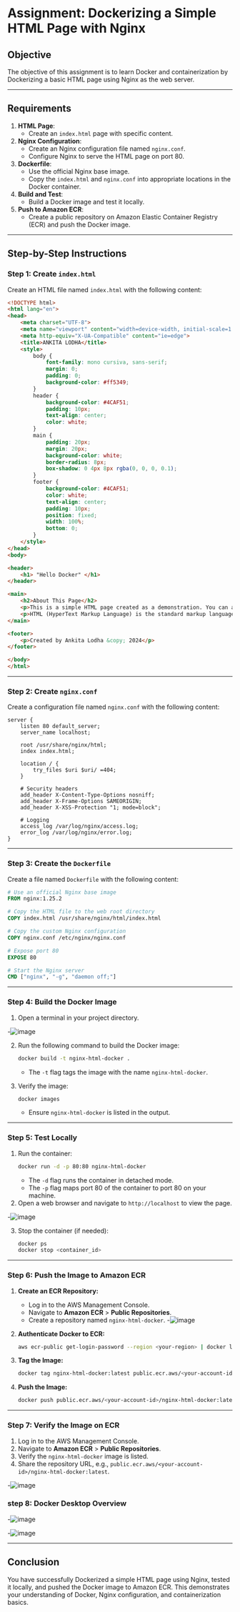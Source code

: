 # Assignment: Dockerizing a Simple HTML Page with Nginx

## Objective

The objective of this assignment is to learn Docker and containerization by Dockerizing a basic HTML page using Nginx as the web server.

---

## Requirements

1. **HTML Page**:
   - Create an `index.html` page with specific content.
2. **Nginx Configuration**:
   - Create an Nginx configuration file named `nginx.conf`.
   - Configure Nginx to serve the HTML page on port 80.
3. **Dockerfile**:
   - Use the official Nginx base image.
   - Copy the `index.html` and `nginx.conf` into appropriate locations in the Docker container.
4. **Build and Test**:
   - Build a Docker image and test it locally.
5. **Push to Amazon ECR**:
   - Create a public repository on Amazon Elastic Container Registry (ECR) and push the Docker image.

---

## Step-by-Step Instructions

### Step 1: Create `index.html`

Create an HTML file named `index.html` with the following content:

```html
<!DOCTYPE html>
<html lang="en">
<head>
    <meta charset="UTF-8">
    <meta name="viewport" content="width=device-width, initial-scale=1.0">
    <meta http-equiv="X-UA-Compatible" content="ie=edge">
    <title>ANKITA LODHA</title>
    <style>
        body {
            font-family: mono cursiva, sans-serif;
            margin: 0;
            padding: 0;
            background-color: #ff5349;
        }
        header {
            background-color: #4CAF51;
            padding: 10px;
            text-align: center;
            color: white;
        }
        main {
            padding: 20px;
            margin: 20px;
            background-color: white;
            border-radius: 8px;
            box-shadow: 0 4px 8px rgba(0, 0, 0, 0.1);
        }
        footer {
            background-color: #4CAF51;
            color: white;
            text-align: center;
            padding: 10px;
            position: fixed;
            width: 100%;
            bottom: 0;
        }
    </style>
</head>
<body>

<header>
    <h1> "Hello Docker" </h1>
</header>

<main>
    <h2>About This Page</h2>
    <p>This is a simple HTML page created as a demonstration. You can add more content, images, and links to make it more interactive.</p>
    <p>HTML (HyperText Markup Language) is the standard markup language used to create web pages. CSS (Cascading Style Sheets) is used to style HTML elements, making the page visually appealing.</p>
</main>

<footer>
    <p>Created by Ankita Lodha &copy; 2024</p>
</footer>

</body>
</html>
```

---

### Step 2: Create `nginx.conf`

Create a configuration file named `nginx.conf` with the following content:

```nginx
server {
    listen 80 default_server;
    server_name localhost;

    root /usr/share/nginx/html;
    index index.html;

    location / {
        try_files $uri $uri/ =404;
    }

    # Security headers
    add_header X-Content-Type-Options nosniff;
    add_header X-Frame-Options SAMEORIGIN;
    add_header X-XSS-Protection "1; mode=block";

    # Logging
    access_log /var/log/nginx/access.log;
    error_log /var/log/nginx/error.log;
}
```

---

### Step 3: Create the `Dockerfile`

Create a file named `Dockerfile` with the following content:

```dockerfile
# Use an official Nginx base image
FROM nginx:1.25.2

# Copy the HTML file to the web root directory
COPY index.html /usr/share/nginx/html/index.html

# Copy the custom Nginx configuration
COPY nginx.conf /etc/nginx/nginx.conf

# Expose port 80
EXPOSE 80

# Start the Nginx server
CMD ["nginx", "-g", "daemon off;"]
```

---

### Step 4: Build the Docker Image

1. Open a terminal in your project directory.

-![image](https://github.com/user-attachments/assets/a4fcface-6f54-4fa9-8b1a-fa52eb0c0cb9)

2. Run the following command to build the Docker image:
   ```bash
   docker build -t nginx-html-docker .
   ```
   - The `-t` flag tags the image with the name `nginx-html-docker`.
   
3. Verify the image:
   ```bash
   docker images
   ```
   - Ensure `nginx-html-docker` is listed in the output.

---

### Step 5: Test Locally

1. Run the container:
   ```bash
   docker run -d -p 80:80 nginx-html-docker
   ```
   - The `-d` flag runs the container in detached mode.
   - The `-p` flag maps port 80 of the container to port 80 on your machine.
2. Open a web browser and navigate to `http://localhost` to view the page.

-![image](https://github.com/user-attachments/assets/99d1c915-18c0-451d-99bc-bd175c12f67b)


3. Stop the container (if needed):
   ```bash
   docker ps
   docker stop <container_id>
   ```

---

### Step 6: Push the Image to Amazon ECR

1. **Create an ECR Repository:**
   - Log in to the AWS Management Console.
   - Navigate to **Amazon ECR** > **Public Repositories**.
   - Create a repository named `nginx-html-docker`.
-![image](https://github.com/user-attachments/assets/db1b5e9e-2b47-4b97-9d27-3b6524e71f12)

2. **Authenticate Docker to ECR:**
   ```bash
   aws ecr-public get-login-password --region <your-region> | docker login --username AWS --password-stdin public.ecr.aws/<your-account-id>
   ```
3. **Tag the Image:**
   ```bash
   docker tag nginx-html-docker:latest public.ecr.aws/<your-account-id>/nginx-html-docker:latest
   ```
4. **Push the Image:**
   ```bash
   docker push public.ecr.aws/<your-account-id>/nginx-html-docker:latest
   ```

---

### Step 7: Verify the Image on ECR

1. Log in to the AWS Management Console.
2. Navigate to **Amazon ECR** > **Public Repositories**.
3. Verify the `nginx-html-docker` image is listed.
4. Share the repository URL, e.g., `public.ecr.aws/<your-account-id>/nginx-html-docker:latest`.

-![image](https://github.com/user-attachments/assets/20b1a4d1-a2b8-41b0-9620-8042e4ec51a5)

### step 8: Docker Desktop Overview

-![image](https://github.com/user-attachments/assets/7b70d355-1a67-47bb-9553-f95493e51d33)

-![image](https://github.com/user-attachments/assets/0adaad62-0543-456b-ade4-5c8f3888a7d6)




---

## Conclusion

You have successfully Dockerized a simple HTML page using Nginx, tested it locally, and pushed the Docker image to Amazon ECR. This demonstrates your understanding of Docker, Nginx configuration, and containerization basics.

